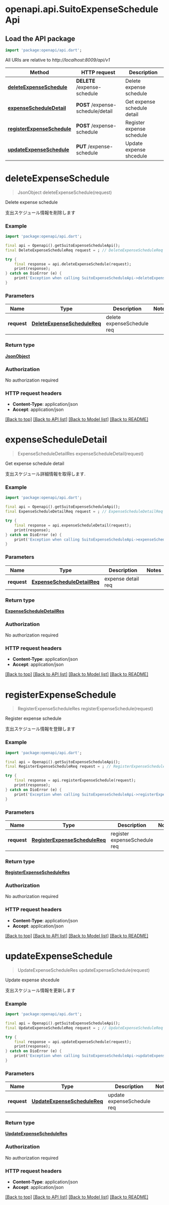 # openapi.api.SuitoExpenseScheduleApi

## Load the API package
```dart
import 'package:openapi/api.dart';
```

All URIs are relative to *http://localhost:8009/api/v1*

Method | HTTP request | Description
------------- | ------------- | -------------
[**deleteExpenseSchedule**](SuitoExpenseScheduleApi.md#deleteexpenseschedule) | **DELETE** /expense-schedule | Delete expense schedule
[**expenseScheduleDetail**](SuitoExpenseScheduleApi.md#expensescheduledetail) | **POST** /expense-schedule/detail | Get expense schedule detail
[**registerExpenseSchedule**](SuitoExpenseScheduleApi.md#registerexpenseschedule) | **POST** /expense-schedule | Register expense schedule
[**updateExpenseSchedule**](SuitoExpenseScheduleApi.md#updateexpenseschedule) | **PUT** /expense-schedule | Update expense shcedule


# **deleteExpenseSchedule**
> JsonObject deleteExpenseSchedule(request)

Delete expense schedule

支出スケジュール情報を削除します

### Example
```dart
import 'package:openapi/api.dart';

final api = Openapi().getSuitoExpenseScheduleApi();
final DeleteExpenseScheduleReq request = ; // DeleteExpenseScheduleReq | delete expenseSchedule req

try {
    final response = api.deleteExpenseSchedule(request);
    print(response);
} catch on DioError (e) {
    print('Exception when calling SuitoExpenseScheduleApi->deleteExpenseSchedule: $e\n');
}
```

### Parameters

Name | Type | Description  | Notes
------------- | ------------- | ------------- | -------------
 **request** | [**DeleteExpenseScheduleReq**](DeleteExpenseScheduleReq.md)| delete expenseSchedule req | 

### Return type

[**JsonObject**](JsonObject.md)

### Authorization

No authorization required

### HTTP request headers

 - **Content-Type**: application/json
 - **Accept**: application/json

[[Back to top]](#) [[Back to API list]](../README.md#documentation-for-api-endpoints) [[Back to Model list]](../README.md#documentation-for-models) [[Back to README]](../README.md)

# **expenseScheduleDetail**
> ExpenseScheduleDetailRes expenseScheduleDetail(request)

Get expense schedule detail

支出スケジュール詳細情報を取得します.

### Example
```dart
import 'package:openapi/api.dart';

final api = Openapi().getSuitoExpenseScheduleApi();
final ExpenseScheduleDetailReq request = ; // ExpenseScheduleDetailReq | expense detail req

try {
    final response = api.expenseScheduleDetail(request);
    print(response);
} catch on DioError (e) {
    print('Exception when calling SuitoExpenseScheduleApi->expenseScheduleDetail: $e\n');
}
```

### Parameters

Name | Type | Description  | Notes
------------- | ------------- | ------------- | -------------
 **request** | [**ExpenseScheduleDetailReq**](ExpenseScheduleDetailReq.md)| expense detail req | 

### Return type

[**ExpenseScheduleDetailRes**](ExpenseScheduleDetailRes.md)

### Authorization

No authorization required

### HTTP request headers

 - **Content-Type**: application/json
 - **Accept**: application/json

[[Back to top]](#) [[Back to API list]](../README.md#documentation-for-api-endpoints) [[Back to Model list]](../README.md#documentation-for-models) [[Back to README]](../README.md)

# **registerExpenseSchedule**
> RegisterExpenseScheduleRes registerExpenseSchedule(request)

Register expense schedule

支出スケジュール情報を登録します

### Example
```dart
import 'package:openapi/api.dart';

final api = Openapi().getSuitoExpenseScheduleApi();
final RegisterExpenseScheduleReq request = ; // RegisterExpenseScheduleReq | register expenseSchedule req

try {
    final response = api.registerExpenseSchedule(request);
    print(response);
} catch on DioError (e) {
    print('Exception when calling SuitoExpenseScheduleApi->registerExpenseSchedule: $e\n');
}
```

### Parameters

Name | Type | Description  | Notes
------------- | ------------- | ------------- | -------------
 **request** | [**RegisterExpenseScheduleReq**](RegisterExpenseScheduleReq.md)| register expenseSchedule req | 

### Return type

[**RegisterExpenseScheduleRes**](RegisterExpenseScheduleRes.md)

### Authorization

No authorization required

### HTTP request headers

 - **Content-Type**: application/json
 - **Accept**: application/json

[[Back to top]](#) [[Back to API list]](../README.md#documentation-for-api-endpoints) [[Back to Model list]](../README.md#documentation-for-models) [[Back to README]](../README.md)

# **updateExpenseSchedule**
> UpdateExpenseScheduleRes updateExpenseSchedule(request)

Update expense shcedule

支出スケジュール情報を更新します

### Example
```dart
import 'package:openapi/api.dart';

final api = Openapi().getSuitoExpenseScheduleApi();
final UpdateExpenseScheduleReq request = ; // UpdateExpenseScheduleReq | update expenseSchedule req

try {
    final response = api.updateExpenseSchedule(request);
    print(response);
} catch on DioError (e) {
    print('Exception when calling SuitoExpenseScheduleApi->updateExpenseSchedule: $e\n');
}
```

### Parameters

Name | Type | Description  | Notes
------------- | ------------- | ------------- | -------------
 **request** | [**UpdateExpenseScheduleReq**](UpdateExpenseScheduleReq.md)| update expenseSchedule req | 

### Return type

[**UpdateExpenseScheduleRes**](UpdateExpenseScheduleRes.md)

### Authorization

No authorization required

### HTTP request headers

 - **Content-Type**: application/json
 - **Accept**: application/json

[[Back to top]](#) [[Back to API list]](../README.md#documentation-for-api-endpoints) [[Back to Model list]](../README.md#documentation-for-models) [[Back to README]](../README.md)

